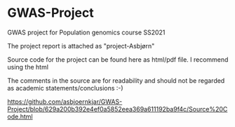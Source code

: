 # GWAS-Project
GWAS project for Population genomics course SS2021

The project report is attached as "project-Asbjørn"

Source code for the project can be found here as html/pdf file.
I recommend using the html

The comments in the source are for readability and should not be regarded as academic statements/conclusions :-) 


<https://github.com/asbjoernkjar/GWAS-Project/blob/629a200b392e4ef0a5852eea369a611192ba9f4c/Source%20Code.html>

